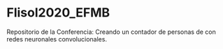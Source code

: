 # Flisol2020_EFMB
Repositorio de la Conferencia: Creando un contador de personas de con redes neuronales convolucionales.
